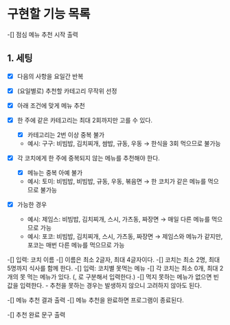 # 구현할 기능 목록

-[] 점심 메뉴 추천 시작 출력

## 1. 세팅
-[x] 다음의 사항을 요일간 반복

-[x] (요일별로) 추천할 카테고리 무작위 선정
-[x] 아래 조건에 맞게 메뉴 추천

-[x] 한 주에 같은 카테고리는 최대 2회까지만 고를 수 있다.
    - [x] 카테고리는 2번 이상 중복 불가
    - 예시: 구구: 비빔밥, 김치찌개, 쌈밥, 규동, 우동 → 한식을 3회 먹으므로 불가능
-[x] 각 코치에게 한 주에 중복되지 않는 메뉴를 추천해야 한다.
    - [x] 메뉴는 중복 아예 불가
    - 예시: 토미: 비빔밥, 비빔밥, 규동, 우동, 볶음면 → 한 코치가 같은 메뉴를 먹으므로 불가능
-[x] 가능한 경우
    - 예시: 제임스: 비빔밥, 김치찌개, 스시, 가츠동, 짜장면 → 매일 다른 메뉴를 먹으므로 가능
    - 예시: 포코: 비빔밥, 김치찌개, 스시, 가츠동, 짜장면 → 제임스와 메뉴가 같지만, 포코는 매번 다른 메뉴를 먹으므로 가능

-[] 입력: 코치 이름
    -[] 이름은 최소 2글자, 최대 4글자이다.
    -[] 코치는 최소 2명, 최대 5명까지 식사를 함께 한다.
-[] 입력: 코치별 못먹는 메뉴
    -[] 각 코치는 최소 0개, 최대 2개의 못 먹는 메뉴가 있다. (, 로 구분해서 입력한다.)
    -[] 먹지 못하는 메뉴가 없으면 빈 값을 입력한다.
    - 추천을 못하는 경우는 발생하지 않으니 고려하지 않아도 된다.

-[] 메뉴 추천 결과 출력
-[] 메뉴 추천을 완료하면 프로그램이 종료된다.

-[] 추천 완료 문구 출력